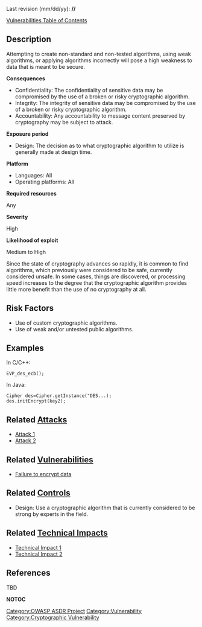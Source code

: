 Last revision (mm/dd/yy): **//**

[Vulnerabilities Table of Contents](ASDR_TOC_Vulnerabilities "wikilink")

## Description

Attempting to create non-standard and non-tested algorithms, using weak
algorithms, or applying algorithms incorrectly will pose a high weakness
to data that is meant to be secure.

**Consequences**

  - Confidentiality: The confidentiality of sensitive data may be
    compromised by the use of a broken or risky cryptographic algorithm.
  - Integrity: The integrity of sensitive data may be compromised by the
    use of a broken or risky cryptographic algorithm.
  - Accountability: Any accountability to message content preserved by
    cryptography may be subject to attack.

**Exposure period**

  - Design: The decision as to what cryptographic algorithm to utilize
    is generally made at design time.

**Platform**

  - Languages: All
  - Operating platforms: All

**Required resources**

Any

**Severity**

High

**Likelihood of exploit**

Medium to High

Since the state of cryptography advances so rapidly, it is common to
find algorithms, which previously were considered to be safe, currently
considered unsafe. In some cases, things are discovered, or processing
speed increases to the degree that the cryptographic algorithm provides
little more benefit than the use of no cryptography at all.

## Risk Factors

  - Use of custom cryptographic algorithms.
  - Use of weak and/or untested public algorithms.

## Examples

In C/C++:

    EVP_des_ecb();

In Java:

    Cipher des=Cipher.getInstance("DES...);
    des.initEncrypt(key2);

## Related [Attacks](Attacks "wikilink")

  - [Attack 1](Attack_1 "wikilink")
  - [Attack 2](Attack_2 "wikilink")

## Related [Vulnerabilities](Vulnerabilities "wikilink")

  - [Failure to encrypt data](Failure_to_encrypt_data "wikilink")

## Related [Controls](Controls "wikilink")

  - Design: Use a cryptographic algorithm that is currently considered
    to be strong by experts in the field.

## Related [Technical Impacts](Technical_Impacts "wikilink")

  - [Technical Impact 1](Technical_Impact_1 "wikilink")
  - [Technical Impact 2](Technical_Impact_2 "wikilink")

## References

TBD

__NOTOC__

[Category:OWASP ASDR Project](Category:OWASP_ASDR_Project "wikilink")
[Category:Vulnerability](Category:Vulnerability "wikilink")
[Category:Cryptographic
Vulnerability](Category:Cryptographic_Vulnerability "wikilink")